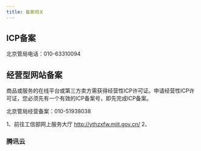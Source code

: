 ```yaml
---
title: 备案相关
---
```


## ICP备案

北京管局电话：010-63310094

## 经营型网站备案

商品或服务的在线平台或第三方卖方需获得经营性ICP许可证。申请经营性ICP许可证，您必须先有一个有效的ICP备案号，即先完成ICP备案。

北京管局经营备案：010-51938038

1、前往工信部网上服务大厅 http://ythzxfw.miit.gov.cn/
2、

### 腾讯云



